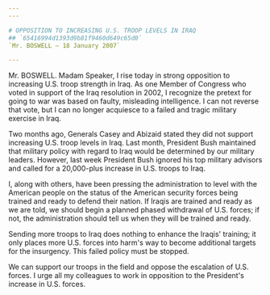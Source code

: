 ```yaml
---
---

# OPPOSITION TO INCREASING U.S. TROOP LEVELS IN IRAQ
## `65416994d1393d9b81f9460d649c65d0`
`Mr. BOSWELL — 18 January 2007`

---
```



Mr. BOSWELL. Madam Speaker, I rise today in strong opposition to 
increasing U.S. troop strength in Iraq. As one Member of Congress who 
voted in support of the Iraq resolution in 2002, I recognize the 
pretext for going to war was based on faulty, misleading intelligence. 
I can not reverse that vote, but I can no longer acquiesce to a failed 
and tragic military exercise in Iraq.

Two months ago, Generals Casey and Abizaid stated they did not 
support increasing U.S. troop levels in Iraq. Last month, President 
Bush maintained that military policy with regard to Iraq would be 
determined by our military leaders. However, last week President Bush 
ignored his top military advisors and called for a 20,000-plus increase 
in U.S. troops to Iraq.

I, along with others, have been pressing the administration to level 
with the American people on the status of the American security forces 
being trained and ready to defend their nation. If Iraqis are trained 
and ready as we are told, we should begin a planned phased withdrawal 
of U.S. forces; if not, the administration should tell us when they 
will be trained and ready.

Sending more troops to Iraq does nothing to enhance the Iraqis' 
training; it only places more U.S. forces into harm's way to become 
additional targets for the insurgency. This failed policy must be 
stopped.

We can support our troops in the field and oppose the escalation of 
U.S. forces. I urge all my colleagues to work in opposition to the 
President's increase in U.S. forces.



